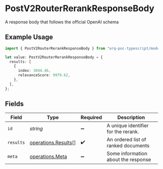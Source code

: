 # PostV2RouterRerankResponseBody

A response body that follows the official OpenAI schema

## Example Usage

```typescript
import { PostV2RouterRerankResponseBody } from "orq-poc-typescript/models/operations";

let value: PostV2RouterRerankResponseBody = {
  results: [
    {
      index: 3044.46,
      relevanceScore: 9979.62,
    },
  ],
};
```

## Fields

| Field                                                      | Type                                                       | Required                                                   | Description                                                |
| ---------------------------------------------------------- | ---------------------------------------------------------- | ---------------------------------------------------------- | ---------------------------------------------------------- |
| `id`                                                       | *string*                                                   | :heavy_minus_sign:                                         | A unique identifier for the rerank.                        |
| `results`                                                  | [operations.Results](../../models/operations/results.md)[] | :heavy_check_mark:                                         | An ordered list of ranked documents                        |
| `meta`                                                     | [operations.Meta](../../models/operations/meta.md)         | :heavy_minus_sign:                                         | Some information about the response                        |